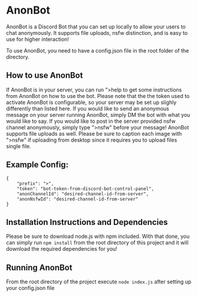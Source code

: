 # AnonBot
AnonBot is a Discord Bot that you can set up locally to allow your users to chat anonymously. 
It supports file uploads, nsfw distinction, and is easy to use for higher interaction!

To use AnonBot, you need to have a config.json file in the root folder of the directory.

## How to use AnonBot
If AnonBot is in your server, you can run ">help to get some instructions from AnonBot on how to use the bot. 
Please note that the the token used to activate AnonBot is configurable, so your server may be set up slighly differently
than listed here.
If you would like to send an anonymous message on your server running AnonBot, simply DM the bot with what you would like 
to say. If you would like to post in the server provided nsfw channel anonymously, simply type ">nsfw" before your message!
AnonBot supports file uploads as well. Please be sure to caption each image with ">nsfw" if uploading from desktop since it requires you to upload files single file.

## Example Config:
```
{
    "prefix": ">",
    "token": "bot-token-from-discord-bot-control-panel",
    "anonChannelId": "desired-channel-id-from-server",
    "anonNsfwId": "desired-channel-id-from-server"
}
```
## Installation Instructions and Dependencies
Please be sure to download node.js with npm included. With that done, you can simply run 
`npm install` from the root directory of this project and it will download the required dependencies for you!
## Running AnonBot
From the root directory of the project execute `node index.js` after setting up your config.json file
